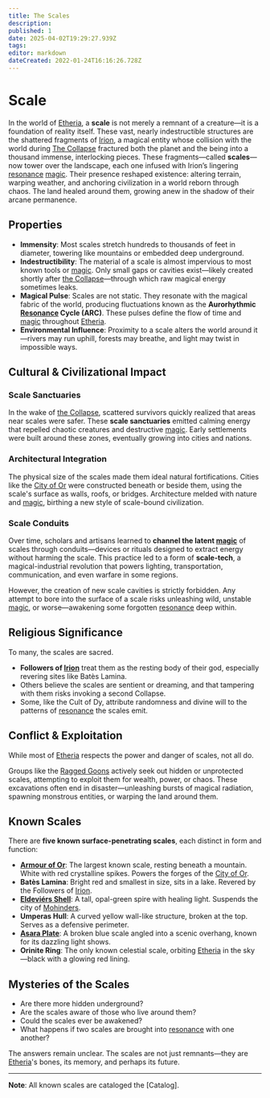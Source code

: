 ```yaml
---
title: The Scales
description: 
published: 1
date: 2025-04-02T19:29:27.939Z
tags: 
editor: markdown
dateCreated: 2022-01-24T16:16:26.728Z
---
```


# Scale
In the world of [Etheria](/etheria.md), a **scale** is not merely a remnant of a creature—it is a foundation of reality itself. These vast, nearly indestructible structures are the shattered fragments of [Irion](/being/deity/irion.md), a magical entity whose collision with the world during [The Collapse](/structure/chronological/event/the-collapse.md) fractured both the planet and the being into a thousand immense, interlocking pieces. These fragments—called **scales**—now tower over the landscape, each one infused with Irion’s lingering [resonance](/structure/mechanic/resonance.md) [magic](/structure/mechanic/magic.md). Their presence reshaped existence: altering terrain, warping weather, and anchoring civilization in a world reborn through chaos. The land healed around them, growing anew in the shadow of their arcane permanence.

## Properties
- **Immensity**: Most scales stretch hundreds to thousands of feet in diameter, towering like mountains or embedded deep underground.
- **Indestructibility**: The material of a scale is almost impervious to most known tools or [magic](/structure/mechanic/magic.md). Only small gaps or cavities exist—likely created shortly after [the Collapse](/structure/chronological/event/the-collapse.md)—through which raw magical energy sometimes leaks.
- **Magical Pulse**: Scales are not static. They resonate with the magical fabric of the world, producing fluctuations known as the **Aurorhythmic [Resonance](/structure/mechanic/resonance.md) Cycle (ARC)**. These pulses define the flow of time and [magic](/structure/mechanic/magic.md) throughout [Etheria](/etheria.md).
- **Environmental Influence**: Proximity to a scale alters the world around it—rivers may run uphill, forests may breathe, and light may twist in impossible ways.

## Cultural & Civilizational Impact

### Scale Sanctuaries

In the wake of [the Collapse](/structure/chronological/event/the-collapse.md), scattered survivors quickly realized that areas near scales were safer. These **scale sanctuaries** emitted calming energy that repelled chaotic creatures and destructive [magic](/structure/mechanic/magic.md). Early settlements were built around these zones, eventually growing into cities and nations.

### Architectural Integration

The physical size of the scales made them ideal natural fortifications. Cities like the [City of Or](/location/settlement/city/city-of-or.md) were constructed beneath or beside them, using the scale's surface as walls, roofs, or bridges. Architecture melded with nature and [magic](/structure/mechanic/magic.md), birthing a new style of scale-bound civilization.

### Scale Conduits

Over time, scholars and artisans learned to **channel the latent [magic](/structure/mechanic/magic.md)** of scales through conduits—devices or rituals designed to extract energy without harming the scale. This practice led to a form of **scale-tech**, a magical-industrial revolution that powers lighting, transportation, communication, and even warfare in some regions.

However, the creation of new scale cavities is strictly forbidden. Any attempt to bore into the surface of a scale risks unleashing wild, unstable [magic](/structure/mechanic/magic.md), or worse—awakening some forgotten [resonance](/structure/mechanic/resonance.md) deep within.

## Religious Significance

To many, the scales are sacred.

- **Followers of [Irion](/being/deity/irion.md)** treat them as the resting body of their god, especially revering sites like Batès Lamina.
- Others believe the scales are sentient or dreaming, and that tampering with them risks invoking a second Collapse.
- Some, like the Cult of Dy, attribute randomness and divine will to the patterns of [resonance](/structure/mechanic/resonance.md) the scales emit.

## Conflict & Exploitation

While most of [Etheria](/etheria.md) respects the power and danger of scales, not all do.

Groups like the [Ragged Goons](/structure/social/factions/ragged-goons.md) actively seek out hidden or unprotected scales, attempting to exploit them for wealth, power, or chaos. These excavations often end in disaster—unleashing bursts of magical radiation, spawning monstrous entities, or warping the land around them.

## Known Scales

There are **five known surface-penetrating scales**, each distinct in form and function:

- **[Armour of Or](/location/scale/armour-of-or.md)**: The largest known scale, resting beneath a mountain. White with red crystalline spikes. Powers the forges of the [City of Or](/location/settlement/city/city-of-or.md).
- **Batès Lamina**: Bright red and smallest in size, sits in a lake. Revered by the Followers of [Irion](/being/deity/irion.md).
- **[Eldeviérs Shell](/location/scale/eldeviérs-shell.md)**: A tall, opal-green spire with healing light. Suspends the city of [Mohinders](/location/settlement/city/mohinders.md).
- **Umperas Hull**: A curved yellow wall-like structure, broken at the top. Serves as a defensive perimeter.
- **[Asara Plate](/location/scale/asara-plate.md)**: A broken blue scale angled into a scenic overhang, known for its dazzling light shows.
- **Orinite Ring**: The only known celestial scale, orbiting [Etheria](/etheria.md) in the sky—black with a glowing red lining.

## Mysteries of the Scales

- Are there more hidden underground?
- Are the scales aware of those who live around them?
- Could the scales ever be awakened?
- What happens if two scales are brought into [resonance](/structure/mechanic/resonance.md) with one another?

The answers remain unclear. The scales are not just remnants—they are [Etheria](/etheria.md)'s bones, its memory, and perhaps its future.

---

**Note**: All known scales are cataloged the [Catalog].

